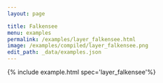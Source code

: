 ```yaml
---
layout: page

title: Falkensee
menu: examples
permalink: /examples/layer_falkensee.html
image: /examples/compiled/layer_falkensee.png
edit_path: _data/examples.json
---
```




{% include example.html spec='layer_falkensee'%}
